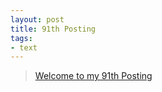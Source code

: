 ```yaml
---
layout: post
title: 91th Posting
tags: 
- text
---
```


> [Welcome to my 91th Posting](https://janghan-kor.tistory.com/469)
